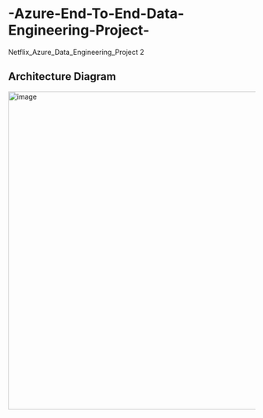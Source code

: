 # -Azure-End-To-End-Data-Engineering-Project-
Netflix_Azure_Data_Engineering_Project 2

## Architecture Diagram


<img width="1156" height="649" alt="image" src="[https://github.com/user-attachments/assets/1b9b0b1e-a3fb-45a4-b044-a653deb2c687](https://github.com/jacquie0583/-Azure-End-To-End-Data-Engineering-Project-/blob/main/Picture1.png)"/>

